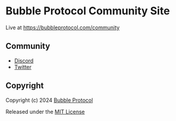 # Bubble Protocol Community Site

Live at https://bubbleprotocol.com/community

## Community

- [Discord](https://discord.gg/sSnvK5C)
- [Twitter](https://twitter.com/BubbleProtocol)

## Copyright

Copyright (c) 2024 [Bubble Protocol](https://bubbleprotocol.com)

Released under the [MIT License](LICENSE)